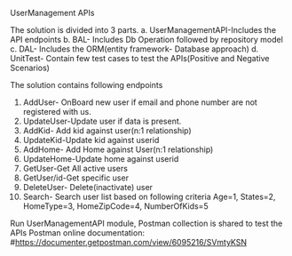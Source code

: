 UserManagement APIs


The solution is divided into 3 parts.
a. UserManagementAPI-Includes the API endpoints
b. BAL- Includes Db Operation followed by repository model
c. DAL- Includes the ORM(entity framework- Database approach)
d. UnitTest- Contain few test cases to test the APIs(Positive and Negative Scenarios)


The solution contains following endpoints 
1. AddUser- OnBoard new user if email and phone number are not registered with us.
2. UpdateUser-Update user if data is present.
3. AddKid- Add kid against user(n:1 relationship)
4. UpdateKid-Update kid against userid
5. AddHome- Add Home against User(n:1 relationship)
6. UpdateHome-Update home against userid
7. GetUser-Get All active users
8. GetUser/id-Get specific user
9. DeleteUser- Delete(inactivate) user
10. Search- Search user list based on following criteria
      	Age=1,
        States=2,
        HomeType=3,
        HomeZipCode=4,
        NumberOfKids=5

Run UserManagementAPI module, 
Postman collection is shared to test the APIs
Postman online documentation: #https://documenter.getpostman.com/view/6095216/SVmtyKSN


